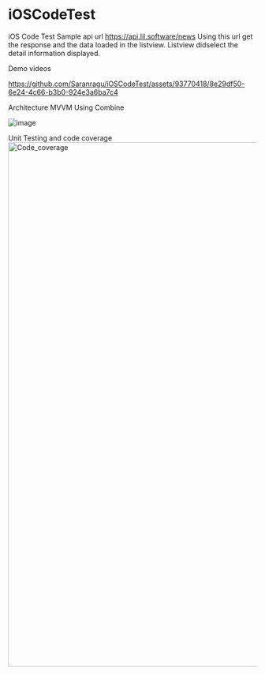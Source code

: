 # iOSCodeTest
iOS Code Test
Sample api url https://api.lil.software/news Using this url get the response and the data loaded in the listview. Listview didselect the detail information displayed.

Demo videos

https://github.com/Saranragu/iOSCodeTest/assets/93770418/8e29df50-6e24-4c66-b3b0-924e3a6ba7c4







Architecture
MVVM Using Combine

![image](https://github.com/Saranragu/iOSCodeTest/assets/93770418/cd190b03-a426-4658-98c7-a67b837782db)








Unit Testing and code coverage
<img width="1063" alt="Code_coverage" src="https://github.com/Saranragu/iOSCodeTest/assets/93770418/09343eac-a29e-446e-aba2-1ebf34038126">

